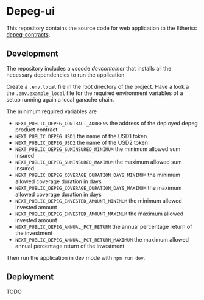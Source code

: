 # Depeg-ui 

This repository contains the source code for web application to the Etherisc [depeg-contracts](https://github.com/etherisc/depeg-contracts).

## Development 

The repository includes a vscode _devcontainer_ that installs all the necessary dependencies to run the application.

Create a `.env.local` file in the root directory of the project. Have a look a the `.env.example_local` file for the required environment variables of a setup running again a local ganache chain. 

The minimum required variables are 
- `NEXT_PUBLIC_DEPEG_CONTRACT_ADDRESS` the address of the deployed depeg product contract
- `NEXT_PUBLIC_DEPEG_USD1` the name of the USD1 token
- `NEXT_PUBLIC_DEPEG_USD2` the name of the USD2 token
- `NEXT_PUBLIC_DEPEG_SUMINSURED_MINIMUM` the minimum allowed sum insured
- `NEXT_PUBLIC_DEPEG_SUMINSURED_MAXIMUM` the maximum allowed sum insured
- `NEXT_PUBLIC_DEPEG_COVERAGE_DURATION_DAYS_MINIMUM` the minimum allowed coverage duration in days
- `NEXT_PUBLIC_DEPEG_COVERAGE_DURATION_DAYS_MAXIMUM` the maximum allowed coverage duration in days
- `NEXT_PUBLIC_DEPEG_INVESTED_AMOUNT_MINIMUM` the minimum allowed invested amount
- `NEXT_PUBLIC_DEPEG_INVESTED_AMOUNT_MAXIMUM` the maximum allowed invested amount
- `NEXT_PUBLIC_DEPEG_ANNUAL_PCT_RETURN` the annual percentage return of the investment
- `NEXT_PUBLIC_DEPEG_ANNUAL_PCT_RETURN_MAXIMUM` the maximum allowed annual percentage return of the investment

Then run the application in dev mode with `npm run dev`.


## Deployment

TODO

